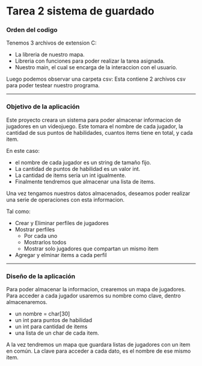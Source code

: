 # Tarea 2 sistema de guardado

### Orden del codigo

Tenemos 3 archivos de extension C:
- La libreria de nuestro mapa. 
- Libreria con funciones para poder realizar la tarea asignada.
- Nuestro main, el cual se encarga de la interaccion con el usuario.

Luego podemos observar una carpeta csv:
Esta contiene 2 archivos csv para poder testear nuestro programa.

---

### Objetivo de la aplicación

Este proyecto creara un sistema para poder almacenar informacion de jugadores en un videojuego.
Este tomara el nombre de cada jugador, la cantidad de sus puntos de habilidades, cuantos items tiene en total, y cada item. 

En este caso:
- el nombre de cada jugador es un string de tamaño fijo.
- La cantidad de puntos de habilidad es un valor int.
- La cantidad de items seria un int igualmente.
- Finalmente tendremos que almacenar una lista de items.

Una vez tengamos nuestros datos almacenados, deseamos poder realizar
una serie de operaciones con esta informacion.

Tal como:

- Crear y Eliminar perfiles de jugadores
- Mostrar perfiles
	- Por cada uno
  - Mostrarlos todos
  - Mostrar solo jugadores que compartan un mismo item
- Agregar y elminar items a cada perfil
  
---

### Diseño de la aplicación

Para poder almacenar la informacion, crearemos un mapa de jugadores.
Para acceder a cada jugador usaremos su nombre como clave, dentro almacenaremos.
- un nombre = char[30]
- un int para puntos de habilidad
- un int para cantidad de items
- una lista de un char de cada item.


A la vez tendremos un mapa que guardara listas de jugadores con un item en común. La clave para acceder a cada dato, es el nombre de ese mismo  item.

